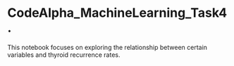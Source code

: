 # CodeAlpha_MachineLearning_Task4.
This notebook focuses on exploring the relationship between certain variables and thyroid recurrence rates. 
